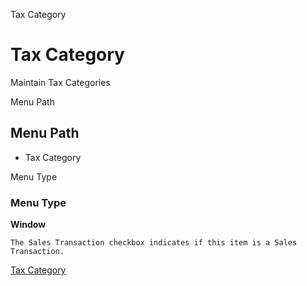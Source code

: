 
Tax Category
# Tax Category


Maintain Tax Categories

Menu Path
## Menu Path



- Tax Category

Menu Type
### Menu Type

**Window**

```
The Sales Transaction checkbox indicates if this item is a Sales Transaction.
```

[Tax Category](functional-guide/window/window-tax-category.md)